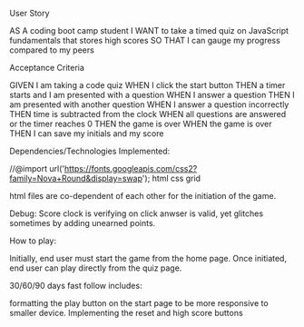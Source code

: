 User Story

AS A coding boot camp student
I WANT to take a timed quiz on JavaScript fundamentals that stores high scores
SO THAT I can gauge my progress compared to my peers


Acceptance Criteria

GIVEN I am taking a code quiz
WHEN I click the start button
THEN a timer starts and I am presented with a question
WHEN I answer a question
THEN I am presented with another question
WHEN I answer a question incorrectly
THEN time is subtracted from the clock
WHEN all questions are answered or the timer reaches 0
THEN the game is over
WHEN the game is over
THEN I can save my initials and my score

Dependencies/Technologies Implemented:

//@import url('https://fonts.googleapis.com/css2?family=Nova+Round&display=swap');
html
css grid

html files are co-dependent of each other for the initiation of the game.


Debug: Score clock is verifying on click anwser is valid, yet glitches sometimes by adding unearned points.


How to play:

Initially, end user must start the game from the home page. Once initiated, end user can play directly from the quiz page.

30/60/90 days fast follow includes:

formatting the play button on the start page to be more responsive to smaller device. 
Implementing the reset and high score buttons
